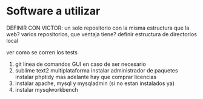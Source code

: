 Software a utilizar
=======

DEFINIR CON VICTOR:
un solo repositorio con la misma estructura que la web?
varios repositorios, que ventaja tiene?
definir estructura de directorios local

ver como se corren los tests


1) git
	linea de comandos
	GUI en caso de ser necesario
2) sublime text2
	multiplataforma
	instalar administrador de paquetes
	instalar phptidy
	mas adelante hay que comprar licencias
3) instalar apache, mysql y mysqladmin (si no estan instalados ya)
4) instalar mysqlworkbench


